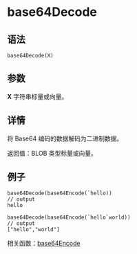 # base64Decode

## 语法

`base64Decode(X)`

## 参数

**X** 字符串标量或向量。

## 详情

将 Base64 编码的数据解码为二进制数据。

返回值：BLOB 类型标量或向量。

## 例子

```
base64Decode(base64Encode(`hello))
// output
hello

base64Decode(base64Encode(`hello`world))
// output
["hello","world"]
```

相关函数：[base64Encode](base64Encode.md)

